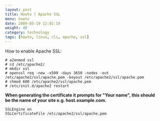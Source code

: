 ```yaml
---
layout: post
title: Howto | Apache SSL
menu: howto
date: 2009-05-19 12:02:19
weight: 40
category: technology
tags: [howto, linux, cli, apache, ssl]
---
```


How to enable Apache SSL:

    # a2enmod ssl
    # cd /etc/apache2/
    # mkdir ssl
    # openssl req -new -x509 -days 3650 -nodes -out /etc/apache2/ssl/apache.pem -keyout /etc/apache2/ssl/apache.pem
    # chmod 600 /etc/apache2/ssl/apache.pem
    # /etc/init.d/apache2 restart

<!--more-->

**When generating the certificate it prompts for "Your name", this should be the name of your site e.g. host.example.com.**

    SSLEngine on
    SSLCertificateFile /etc/apache2/ssl/apache.pem
